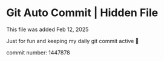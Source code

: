 # Git Auto Commit | Hidden File

This file was added Feb 12, 2025

Just for fun and keeping my daily git commit active 🤪

commit number: 1447878
